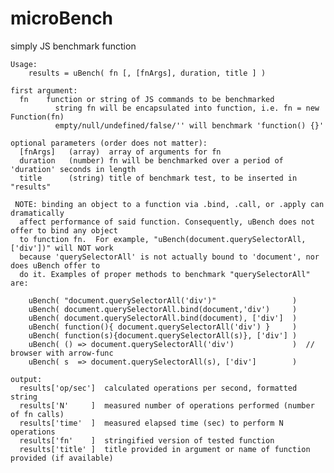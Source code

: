 # microBench
simply JS benchmark function

	Usage:
	    results = uBench( fn [, [fnArgs], duration, title ] )

	first argument:
      fn    function or string of JS commands to be benchmarked
              string fn will be encapsulated into function, i.e. fn = new Function(fn)
              empty/null/undefined/false/'' will benchmark 'function() {}'
      
	optional parameters (order does not matter):
	  [fnArgs]   (array)  array of arguments for fn
	  duration   (number) fn will be benchmarked over a period of 'duration' seconds in length
	  title      (string) title of benchmark test, to be inserted in "results"
   
	 NOTE: binding an object to a function via .bind, .call, or .apply can dramatically 
      affect performance of said function. Consequently, uBench does not offer to bind any object 
      to function fn.  For example, "uBench(document.querySelectorAll,['div'])" will NOT work 
      because 'querySelectorAll' is not actually bound to 'document', nor does uBench offer to 
      do it. Examples of proper methods to benchmark "querySelectorAll" are:

        uBench( "document.querySelectorAll('div')"                 )
        uBench( document.querySelectorAll.bind(document,'div')     )
        uBench( document.querySelectorAll.bind(document), ['div']  )
        uBench( function(){ document.querySelectorAll('div') }     )
        uBench( function(s){document.querySelectorAll(s)}, ['div'] )
        uBench( () => document.querySelectorAll('div')             )  // browser with arrow-func
        uBench( s  => document.querySelectorAll(s), ['div']        )  

	output:
      results['op/sec']  calculated operations per second, formatted string
      results['N'     ]  measured number of operations performed (number of fn calls)
      results['time'  ]  measured elapsed time (sec) to perform N operations
      results['fn'    ]  stringified version of tested function
      results['title' ]  title provided in argument or name of function provided (if available)

